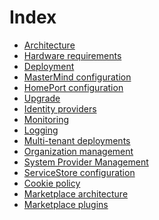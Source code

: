 # Index

- [Architecture](architecture/architecture.md)
- [Hardware requirements](hardware-requirements/requirements.md)
- [Deployment](deployment/demo-deployment.md)
- [MasterMind configuration](mastermind-configuration/general.md)
- [HomePort configuration]()
- [Upgrade]()
- [Identity providers]()
- [Monitoring]()
- [Logging]()
- [Multi-tenant deployments]()
- [Organization management]()
- [System Provider Management]()
- [ServiceStore configuration]()
- [Cookie policy]()
- [Marketplace architecture]()
- [Marketplace plugins]()
